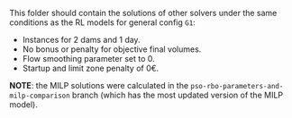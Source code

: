 This folder should contain the solutions of other solvers
under the same conditions as the RL models for general config `G1`:
 - Instances for 2 dams and 1 day.
 - No bonus or penalty for objective final volumes.
 - Flow smoothing parameter set to 0.
 - Startup and limit zone penalty of 0€.

**NOTE**: the MILP solutions were calculated
in the `pso-rbo-parameters-and-milp-comparison` branch
(which has the most updated version of the MILP model).
